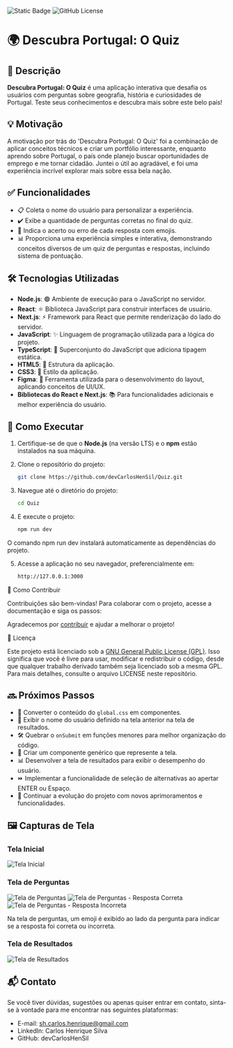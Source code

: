 ![Static Badge](https://img.shields.io/badge/DevCarlos-Quiz-purple?style=flat) ![GitHub License](https://img.shields.io/github/license/devCarlosHenSil/Quiz)

# 🌍 **Descubra Portugal: O Quiz**

## 📖 Descrição

**Descubra Portugal: O Quiz** é uma aplicação interativa que desafia os usuários com perguntas sobre geografia, história e curiosidades de Portugal. Teste seus conhecimentos e descubra mais sobre este belo país!

## 💡 Motivação

A motivação por trás do 'Descubra Portugal: O Quiz' foi a combinação de aplicar conceitos técnicos e criar um portfólio interessante, enquanto aprendo sobre Portugal, o país onde planejo buscar oportunidades de emprego e me tornar cidadão. Juntei o útil ao agradável, e foi uma experiência incrível explorar mais sobre essa bela nação.

## ✅ Funcionalidades

- 📋 Coleta o nome do usuário para personalizar a experiência.
- ✔️ Exibe a quantidade de perguntas corretas no final do quiz.
- 🎉 Indica o acerto ou erro de cada resposta com emojis.
- 📊 Proporciona uma experiência simples e interativa, demonstrando conceitos diversos de um quiz de perguntas e respostas, incluindo sistema de pontuação.

## 🛠️ Tecnologias Utilizadas

- **Node.js**: 🟢 Ambiente de execução para o JavaScript no servidor.
- **React**: ⚛️ Biblioteca JavaScript para construir interfaces de usuário.
- **Next.js**: ⚡ Framework para React que permite renderização do lado do servidor.
- **JavaScript**: ✨ Linguagem de programação utilizada para a lógica do projeto.
- **TypeScript**: 📝 Superconjunto do JavaScript que adiciona tipagem estática.
- **HTML5**: 📄 Estrutura da aplicação.
- **CSS3**: 🎨 Estilo da aplicação.
- **Figma**: 📐 Ferramenta utilizada para o desenvolvimento do layout, aplicando conceitos de UI/UX.
- **Bibliotecas do React e Next.js**: 📚 Para funcionalidades adicionais e melhor experiência do usuário.

## 🚀 Como Executar

1. Certifique-se de que o **Node.js** (na versão LTS) e o **npm** estão instalados na sua máquina.

2. Clone o repositório do projeto:

   ```bash
   git clone https://github.com/devCarlosHenSil/Quiz.git

3. Navegue até o diretório do projeto:

    ```bash
    cd Quiz

4. E execute o projeto:
    ```bash
    npm run dev

O comando npm run dev instalará automaticamente as dependências do projeto.

5. Acesse a aplicação no seu navegador, preferencialmente em:
    ```bash
    http://127.0.0.1:3000

🤝 Como Contribuir

Contribuições são bem-vindas! Para colaborar com o projeto, acesse a documentação e siga os passos:

Agradecemos por [contribuir](CONTRIBUTING.md) e ajudar a melhorar o projeto!

📜 Licença

Este projeto está licenciado sob a [GNU General Public License (GPL)](LICENSE.md). Isso significa que você é livre para usar, modificar e redistribuir o código, desde que qualquer trabalho derivado também seja licenciado sob a mesma GPL. Para mais detalhes, consulte o arquivo LICENSE neste repositório.

## 🔜 Próximos Passos

- 🔄 Converter o conteúdo do `global.css` em componentes.  
- 📝 Exibir o nome do usuário definido na tela anterior na tela de resultados.  
- 🛠️ Quebrar o `onSubmit` em funções menores para melhor organização do código.  
- 📱 Criar um componente genérico que represente a tela.  
- 📊 Desenvolver a tela de resultados para exibir o desempenho do usuário.  
- ⏩ Implementar a funcionalidade de seleção de alternativas ao apertar ENTER ou Espaço.  
- 🔧 Continuar a evolução do projeto com novos aprimoramentos e funcionalidades.  


## 🖼️ Capturas de Tela

### Tela Inicial

![Tela Inicial](/public/images/home.png)

### Tela de Perguntas
![Tela de Perguntas](/public/images/question.png)
![Tela de Perguntas - Resposta Correta](/public/images/question_correct.png)
![Tela de Perguntas - Resposta Incorreta](/public/images/question_incorrect.png)

Na tela de perguntas, um emoji é exibido ao lado da pergunta para indicar se a resposta foi correta ou incorreta.

### Tela de Resultados
![Tela de Resultados](/public/images/result.png)

## 📬 Contato

Se você tiver dúvidas, sugestões ou apenas quiser entrar em contato, sinta-se à vontade para me encontrar nas seguintes plataformas:

- E-mail: sh.carlos.henrique@gmail.com
- LinkedIn: Carlos Henrique Silva
- GitHub: devCarlosHenSil
